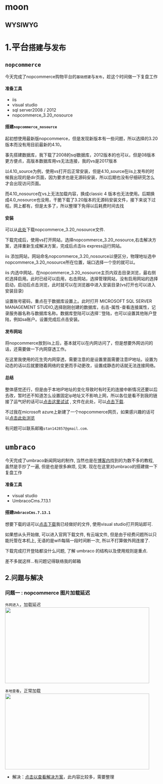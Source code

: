 # moon
## WYSIWYG
# 1.平台`搭建`与`发布`

## `nopcommerce`

今天完成了nopcommerce购物平台的`基础搭建`与`发布`，趁这个时间做一下复盘工作

#### 准备工具
* iis
* visual studio
* sql server2008 / 2012
* nopcommerce_3.20_nosource

#### 搭建`nopcommerce_nosource`

起初想使用最新版nopcommerce，但是发现新版本有一些问题，所以选择的3.20版本而没有用目前最新的4.10。<br>

事先搭建数据库，我下载了2008的sql数据库，2012版本的也可以，但是08版本更方便点，高版本数据库用vs无法连接，我的vs是2017版本<br>

以4.10_source为例，使用vs打开后正常安装，但是4.10_source在iis上发布的时候我出现的是dir页面，因为要求也是无源码安装，所以后期也没有仔细研究怎么才会出现访问页面。<br>

而4.10_nosource在vs上无法加载内容，换成classic 4 版本也无法使用。后期换成4.0_nosource也没用，干脆下载了3.20版本的无源码安装文件，接下来说下过程。网上都有，但是太多了，所以整理下免得以后耗费时间去找<br>

#### 安装

可以从[此处](https://github.com/nopSolutions/nopCommerce/releases?after=release-3.60)下载nopcommerce_3.20_nosource文件.<br>

下载完成后，使用vs打开网站，选择nopcommerce_3.20_nosource,右击解决方案，选择重新生成解决方案，完成后点击iis express运行网站。<br>

iis 添加网站，网站命名nopcommerce_3.20_nosource以便区分，物理地址选中nopcommerce_3.20_nosource所在位置，端口选择一个空的就可以。<br>

iis 内选中网站，在nopcommerce_3.20_nosource主页内双击目录浏览，最右侧栏选择启用。此时已经可以启用，右击网站，选择管理网站，没有启用网站的选择启动，启动后点击浏览，此时就可以在浏览器中进入安装目录(vs打开也可以进入安装目录)<br>

设置账号密码，重点在于数据库设置上。此时打开 MICROSOFT SQL SERVER MANAGEMENT STUDIO,选择刚刚创建的数据库，右击-属性-查看连接属性，记录服务器名称与数据库名称。数据库登陆可以选择'.'登陆，也可以设置其他账户登陆，例如sa账户。设置完成后点击安装。
#### 发布网站

将nopcommerce放到iis上后，基本就可以在内网访问了，但是想要外网访问的话，还需要做一下内网穿透工作。<br>

在这里我使用的花生壳内网穿透，需要注意的是设置里面需要注意IP地址。设置为动态的话以后就要随着网络的变更而手动更改，设置成静态的话就无法连接网络。<br>

#### 总结

整体感觉还行，但是由于本地IP地址的变化导致时有时无的连接中断情况还要以后去改，暂时还不知道怎么设置固定ip地址又不影响上网，所以各位是看不到我的链接了运气好的话可以[点击这里试试](https://salamander.imdo.co/) , 文件在此处，可以[点击下载](https://pan.baidu.com/s/1HKPFsTvrWvsxL6oHIpaIgw).<br>

不过我在microsoft azure上新建了一个nopcommerce网页，如果感兴趣的话可以[点击此处浏览](https://nopcom.chinacloudsites.cn)<br>

有问题可以联系邮箱`stan142857@gmail.com`.<br>

# `umbraco`

今天完成了umbraco新闻网站的制作, 当然也是在[博客内](https://www.cnblogs.com/haijd/p/Umbraco-Getting-Started-7.html)找到的为数不多的教程, 虽然是手抄了一遍, 但是也是很多麻烦, 见笑. 现在在这里对umbraco的搭建做一下复盘工作

#### 准备工具
* visual studio
* UmbracoCms.7.13.1

#### 搭建`UmbracoCms.7.13.1`

想要下载的话可以[点击下载](https://github.com/stannauyiel/moon/tree/master/UmbracoCms.7.13.1_%E6%96%B0%E9%97%BB%E7%BD%91%E7%AB%99%E5%88%B6%E4%BD%9C)我已经做好的文件, 使用visual studio打开网站即可.

如果想从头开始做, 可以进入官网下载文件, 有云端文件, 但是由于经费问题所以只能托管在本机上, 无语的是wifi每隔一段时间断一次, 所以不打算做外网连接了.

下载完成打开登陆都没什么问题, 了解 umbraco 的结构以及使用规则是重点.

差不多就这样...有问题记得联络我的邮箱

## 2.问题与解决

### 问题一 : nopcommerce 图片加载延迟<br>

 `外网进入`，加载延迟<br><img src="https://github.com/stannauyiel/moon/blob/master/pictures/High%20delay%2C%20unable%20to%20load.png" width="475" height="250"/><br>

`本地查看`，正常加载<br>
<img src="https://github.com/stannauyiel/moon/blob/master/pictures/Images_of_normal.png" width="475" height="250"/><br>
* 解决：[点击以查看解决方案](https://www.cnblogs.com/EntityFramework/articles/2918510.html)，此内容比较多，需要整理<br>
